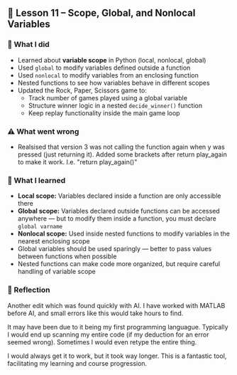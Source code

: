 ## 📘 Lesson 11 – Scope, Global, and Nonlocal Variables

### 🔧 What I did
- Learned about **variable scope** in Python (local, nonlocal, global)
- Used `global` to modify variables defined outside a function
- Used `nonlocal` to modify variables from an enclosing function
- Nested functions to see how variables behave in different scopes
- Updated the Rock, Paper, Scissors game to:
  - Track number of games played using a global variable
  - Structure winner logic in a nested `decide_winner()` function
  - Keep replay functionality inside the main game loop

### ⚠️ What went wrong
- Realsised that version 3 was not calling the function again when y was pressed (just returning it). Added some brackets after return play_again to make it work. I.e. "return play_again()"

### 🧠 What I learned
- **Local scope:** Variables declared inside a function are only accessible there
- **Global scope:** Variables declared outside functions can be accessed anywhere — but to modify them inside a function, you must declare `global varname`
- **Nonlocal scope:** Used inside nested functions to modify variables in the nearest enclosing scope
- Global variables should be used sparingly — better to pass values between functions when possible
- Nested functions can make code more organized, but require careful handling of variable scope

### 💭 Reflection
Another edit which was found quickly with AI. I have worked with MATLAB before AI, and small errors like this would take hours to find.

It may have been due to it being my first programming languague. Typically I would end up scanning my entire code (if my deduction for an error seemed wrong). Sometimes I would even retype the entire thing.

I would always get it to work, but it took way longer. This is a fantastic tool, facilitating my learning and course progression.